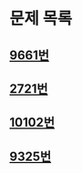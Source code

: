 # 문제 목록
## [9661번](/Solutions/9661/9661.md)
## [2721번](/Solutions/2721/2721.md)
## [10102번](/Solutions/10102/10102.md)
## [9325번](/Solutions/9325/9325.md)